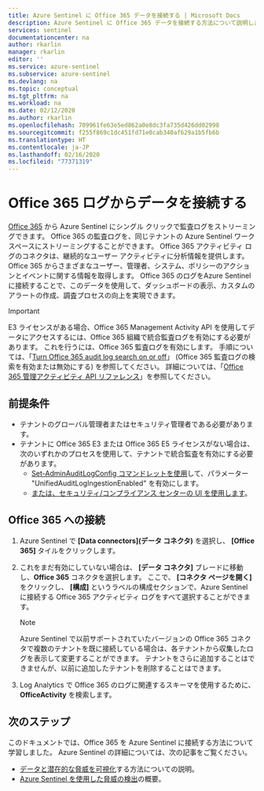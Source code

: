 ```yaml
---
title: Azure Sentinel に Office 365 データを接続する | Microsoft Docs
description: Azure Sentinel に Office 365 データを接続する方法について説明します。
services: sentinel
documentationcenter: na
author: rkarlin
manager: rkarlin
editor: ''
ms.service: azure-sentinel
ms.subservice: azure-sentinel
ms.devlang: na
ms.topic: conceptual
ms.tgt_pltfrm: na
ms.workload: na
ms.date: 02/12/2020
ms.author: rkarlin
ms.openlocfilehash: 709961fe63e5ed862a0e8dc3fa735d426dd02998
ms.sourcegitcommit: f255f869c1dc451fd71e0cab340af629a1b5fb6b
ms.translationtype: HT
ms.contentlocale: ja-JP
ms.lasthandoff: 02/16/2020
ms.locfileid: "77371319"
---
```

# <a name="connect-data-from-office-365-logs"></a>Office 365 ログからデータを接続する



[Office 365](https://docs.microsoft.com/office365/admin/admin-home?view=o365-worldwide) から Azure Sentinel にシングル クリックで監査ログをストリーミングできます。 Office 365 の監査ログを、同じテナントの Azure Sentinel ワークスペースにストリーミングすることができます。 Office 365 アクティビティ ログのコネクタは、継続的なユーザー アクティビティに分析情報を提供します。 Office 365 からさまざまなユーザー、管理者、システム、ポリシーのアクションとイベントに関する情報を取得します。 Office 365 のログをAzure Sentinel に接続することで、このデータを使用して、ダッシュボードの表示、カスタムのアラートの作成、調査プロセスの向上を実現できます。

> [!IMPORTANT]
> E3 ライセンスがある場合、Office 365 Management Activity API を使用してデータにアクセスするには、Office 365 組織で統合監査ログを有効にする必要があります。 これを行うには、Office 365 監査ログを有効にします。 手順については、「[Turn Office 365 audit log search on or off](https://docs.microsoft.com/office365/securitycompliance/turn-audit-log-search-on-or-off)」 (Office 365 監査ログの検索を有効または無効にする) を参照してください。 詳細については、「[Office 365 管理アクティビティ API リファレンス](https://docs.microsoft.com/office/office-365-management-api/office-365-management-activity-api-reference)」を参照してください。

## <a name="prerequisites"></a>前提条件

- テナントのグローバル管理者またはセキュリティ管理者である必要があります。
- テナントに Office 365 E3 または Office 365 E5 ライセンスがない場合は、次のいずれかのプロセスを使用して、テナントで統合監査を有効にする必要があります。
    - [Set-AdminAuditLogConfig コマンドレットを使用](https://docs.microsoft.com/powershell/module/exchange/policy-and-compliance-audit/set-adminauditlogconfig?view=exchange-ps)して、パラメーター "UnifiedAuditLogIngestionEnabled" を有効にします。
    - [または、セキュリティ/コンプライアンス センターの UI を使用します](https://docs.microsoft.com/office365/securitycompliance/search-the-audit-log-in-security-and-compliance#before-you-begin)。

## <a name="connect-to-office-365"></a>Office 365 への接続

1. Azure Sentinel で **[Data connectors]\(データ コネクタ\)** を選択し、 **[Office 365]** タイルをクリックします。

2. これをまだ有効にしていない場合は、 **[データ コネクタ]** ブレードに移動し、**Office 365** コネクタを選択します。 ここで、 **[コネクタ ページを開く]** をクリックし、 **[構成]** というラベルの構成セクションで、Azure Sentinel に接続する Office 365 アクティビティ ログをすべて選択することができます。 
   > [!NOTE]
   > Azure Sentinel で以前サポートされていたバージョンの Office 365 コネクタで複数のテナントを既に接続している場合は、各テナントから収集したログを表示して変更することができます。 テナントをさらに追加することはできませんが、以前に追加したテナントを削除することはできます。
3. Log Analytics で Office 365 のログに関連するスキーマを使用するために、**OfficeActivity** を検索します。


## <a name="next-steps"></a>次のステップ
このドキュメントでは、Office 365 を Azure Sentinel に接続する方法について学習しました。 Azure Sentinel の詳細については、次の記事をご覧ください。
- [データと潜在的な脅威を可視化](quickstart-get-visibility.md)する方法についての説明。
- [Azure Sentinel を使用した脅威の検出](tutorial-detect-threats-built-in.md)の概要。

